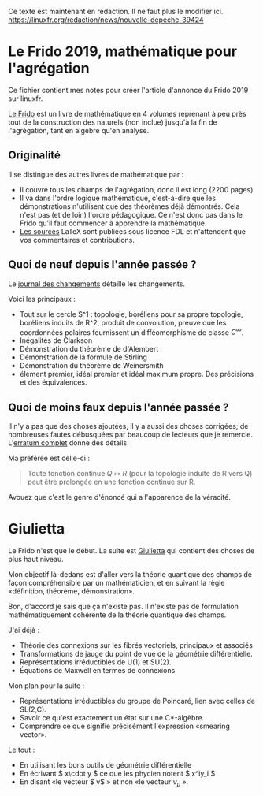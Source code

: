 Ce texte est maintenant en rédaction. Il ne faut plus le modifier ici.
https://linuxfr.org/redaction/news/nouvelle-depeche-39424


# Le Frido 2019, mathématique pour l'agrégation

Ce fichier contient mes notes pour créer l'article d'annonce du Frido 2019 sur linuxfr.

[Le Frido](https://laurent.claessens-donadello.eu/frido.html) est un livre de mathématique en 4 volumes reprenant à peu près tout de la construction des naturels (non inclue) jusqu'à la fin de l'agrégation, tant en algèbre qu'en analyse.

## Originalité

Il se distingue des autres livres de mathématique par :

- Il couvre tous les champs de l'agrégation, donc il est long (2200 pages)
- Il va dans l'ordre logique mathématique, c'est-à-dire que les démonstrations n'utilisent que des théorèmes déjà démontrés. Cela n'est pas (et de loin) l'ordre pédagogique. Ce n'est donc pas dans le Frido qu'il faut commencer à apprendre la mathématique.
- [Les sources](https://github.com/LaurentClaessens/mazhe) LaTeX sont publiées sous licence FDL et n'attendent que vos commentaires et contributions.

## Quoi de neuf depuis l'année passée ?

Le [journal des changements](https://github.com/LaurentClaessens/mazhe/blob/master/changelogFrido.md) détaille les changements.

Voici les principaux :

- Tout sur le cercle S^1 : topologie, boréliens pour sa propre topologie,
  boréliens induits de R^2, produit de convolution, 
  preuve que les coordonnées polaires fournissent un difféomorphisme 
  de classe  $C^{\infty}$.
- Inégalités de Clarkson
- Démonstration du théorème de d'Alembert
- Démonstration de la formule de Stirling
- Démonstration du théorème de Weinersmith
- élément premier, idéal premier et idéal maximum propre. Des précisions
  et des équivalences.

## Quoi de moins faux depuis l'année passée ?

Il n'y a pas que des choses ajoutées, il y a aussi des choses corrigées; de nombreuses fautes débusquées par beaucoup de lecteurs que je remercie. L'[erratum complet](https://github.com/LaurentClaessens/mazhe/blob/master/erratum.md) donne des détails.

Ma préférée est celle-ci : 

> Toute fonction continue $Q\mapsto R$ 
> (pour la topologie induite de R vers Q) peut 
> être prolongée en une fonction continue sur R.

Avouez que c'est le genre d'énoncé qui a l'apparence de la véracité.

# Giulietta

Le Frido n'est que le début. La suite est [Giulietta](https://laurent.claessens-donadello.eu/pdf/giulietta.pdf) qui contient des choses de plus haut niveau.

Mon objectif là-dedans est d'aller vers la théorie quantique des champs de façon compréhensible par un mathématicien, et en suivant la règle «définition, théorème, démonstration».

Bon, d'accord je sais que ça n'existe pas. Il n'existe pas de formulation mathématiquement cohérente de la théorie quantique des champs.

J'ai déjà :

- Théorie des connexions sur les fibrés vectoriels, principaux et associés
- Transformations de jauge du point de vue de la géométrie différentielle.
- Représentations irréductibles de U(1) et SU(2).
- Équations de Maxwell en termes de connexions

Mon plan pour la suite :

- Représentations irréductibles du groupe de Poincaré, lien avec celles 
  de SL(2,C).
- Savoir ce qu'est exactement un état sur une C*-algèbre.
- Comprendre ce que signifie précisément l'expression «smearing vector».

Le tout :

- En utilisant les bons outils de géométrie différentielle
- En écrivant  $ x\cdot y $  ce que les phycien notent  $ x^iy_i $
- En disant «le vecteur $ v$ »  et non «le vecteur $v_{\mu}$ ».
